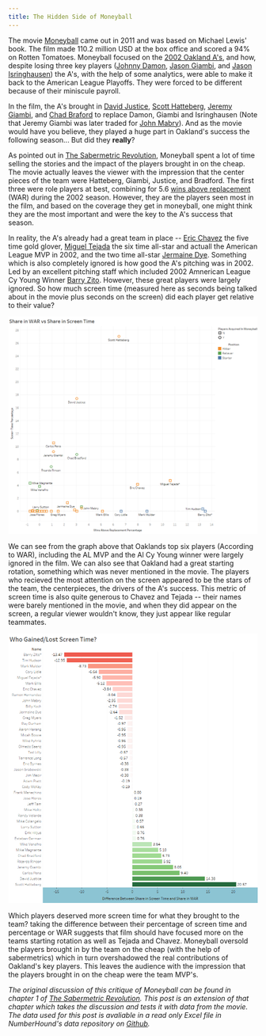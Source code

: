 ```yaml
---
title: The Hidden Side of Moneyball
---
```


The movie [Moneyball](https://www.imdb.com/title/tt1210166/) came out in 2011 and was based on Michael Lewis' book. The film made 110.2 million USD at the box office and scored a 94% on Rotten Tomatoes. Moneyball focused on the [2002 Oakland A's](https://www.baseball-reference.com/teams/OAK/2002.shtml), and how, despite losing three key players ([Johnny Damon](https://www.baseball-reference.com/players/d/damonjo01.shtml), [Jason Giambi](https://www.baseball-reference.com/players/g/giambja01.shtml), and [Jason Isringhausen](https://www.baseball-reference.com/players/i/isrinja01.shtml)) the A's, with the help of some analytics, were able to make it back to the American League Playoffs. They were forced to be different because of their miniscule payroll. 

In the film, the A's brought in [David Justice](https://www.baseball-reference.com/players/j/justida01.shtml), [Scott Hatteberg](https://www.baseball-reference.com/players/h/hattesc01.shtml), [Jeremy Giambi](https://www.baseball-reference.com/players/g/giambje01.shtml), and [Chad Braford](https://www.baseball-reference.com/players/b/bradfch01.shtml) to replace Damon, Giambi and Isringhausen (Note that Jeremy Giambi was later traded for [John Mabry](https://www.baseball-reference.com/players/m/mabryjo01.shtml)). And as the movie would have you believe, they played a huge part in Oakland's success the following season... But did they **really**? 

As pointed out in [The Sabermetric Revolution](https://www.amazon.ca/Sabermetric-Revolution-Assessing-Analytics-Baseball/dp/0812245725), Moneyball spent a lot of time selling the stories and the impact of the players brought in on the cheap. The movie actually leaves the viewer with the impression that the center pieces of the team were Hatteberg, Giambi, Justice, and Bradford. The first three were role players at best, combining for 5.6 [wins above replacement](https://www.baseball-reference.com/about/war_explained.shtml) (WAR) during the 2002 season. However, they are the players seen most in the film, and based on the coverage they get in moneyball, one might think they are the most important and were the key to the A's success that season.

In reality, the A's already had a great team in place -- [Eric Chavez](https://www.baseball-reference.com/players/c/chaveer01.shtml) the five time gold glover, [Miguel Tejada](https://www.baseball-reference.com/players/t/tejadmi01.shtml) the six time all-star and actuall the American League MVP in 2002, and the two time all-star [Jermaine Dye](https://www.baseball-reference.com/players/d/dyeje01.shtml). Something which is also completely ignored is how good the A's pitching was in 2002. Led by an excellent pitching staff which included 2002 Amnerican League Cy Young Winner [Barry Zito](https://www.baseball-reference.com/players/z/zitoba01.shtml). However, these great players were largely ignored. So how much screen time (measured here as seconds being talked about in the movie plus seconds on the screen) did each player get relative to their value?

![The Hidden Side to Moneyball](/img/moneyball/moneyball2.png "WAR% Versus Screen%")

We can see from the graph above that Oaklands top six players (According to WAR), including the AL MVP and the Al Cy Young winner were largely ignored in the film. We can also see that Oakland had a great starting rotation, something which was never mentioned in the movie. The players who recieved the most attention on the screen appeared to be the stars of the team, the centerpieces, the drivers of the A's success. This metric of screen time is also quite generous to Chavez and Tejada -- their names were barely mentioned in the movie, and when they did appear on the screen, a regular viewer wouldn't know, they just appear like regular teammates. 

![The Hidden Side to Moneyball](/img/moneyball/Moneyball1.png "Less screen time")

Which players deserved more screen time for what they brought to the team? taking the difference between their percentage of screen time and percentage or WAR suggests that film should have focused more on the teams starting rotation as well as Tejada and Chavez. Moneyball oversold the players brought in by the team on the cheap (with the help of sabermetrics) which in turn overshadowed the real contributions of Oakland's key players. This leaves the audience with the impression that the players brought in on the cheap were the team MVP's. 

_The original discussion of this critique of Moneyball can be found in chapter 1 of [The Sabermetric Revolution](https://www.amazon.ca/Sabermetric-Revolution-Assessing-Analytics-Baseball/dp/0812245725). This post is an extension of that chapter which takes the discussion and tests it with data from the movie. The data used for this post is avaliable in a read only Excel file in NumberHound's data repository on [Github]()._
